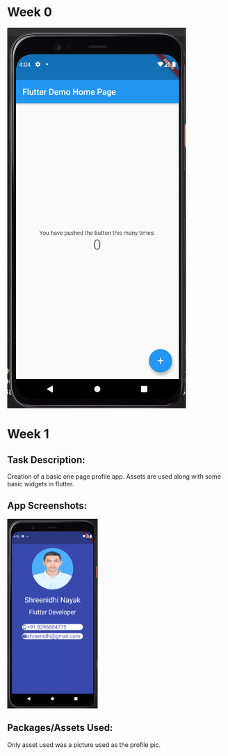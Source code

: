 # Week 0
![Demo App Screenshot](https://github.com/skully-coder/IECSE-App-Winter-Project-20/blob/Shreenidhi-Nayak/Week0/DemoApp.png)

# Week 1

## Task Description:
Creation of a basic one page profile app.
Assets are used along with some basic widgets in flutter.

## App Screenshots:
![Profile App Screenshot](https://github.com/skully-coder/IECSE-App-Winter-Project-20/blob/Shreenidhi-Nayak/Task1/Profile%20App%20Screenshot.png)

## Packages/Assets Used:
Only asset used was a picture used as the profile pic.